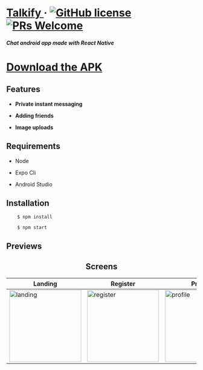 # [Talkify ](https://drive.google.com/open?id=1b06TA3SMqdl7jnMtuIgoMEgGtfuyBoab) &middot; [![GitHub license](https://img.shields.io/badge/license-MIT-blue.svg)](https://opensource.org/licenses/MIT) [![PRs Welcome](https://img.shields.io/badge/PRs-welcome-brightgreen.svg)](https://github.com/dejvid98/Dev-Gram/pulls)

##### _Chat android app made with React Native_


# [Download the APK ](https://drive.google.com/open?id=1b06TA3SMqdl7jnMtuIgoMEgGtfuyBoab)

## Features

- **Private instant messaging**

- **Adding friends**

- **Image uploads**

## Requirements

- Node

- Expo Cli

- Android Studio

## Installation

```
    $ npm install

    $ npm start
```

## Previews


<center> <h2>Screens</h2> </center>

| Landing                                                                | Register                                                                | Profile                                                                | Messages                                                                | Chat                                                                |
| ---------------------------------------------------------------------- | ----------------------------------------------------------------------- | ---------------------------------------------------------------------- | ----------------------------------------------------------------------- | ------------------------------------------------------------------- |
| <img src="https://i.imgur.com/BwrocBu.jpg" alt="landing" width="190"/> | <img src="https://i.imgur.com/9x3OJdK.jpg" alt="register" width="190"/> | <img src="https://i.imgur.com/zFjdS4W.jpg" alt="profile" width="190"/> | <img src="https://i.imgur.com/3J0V2is.jpg" alt="messages" width="190"/> | <img src="https://i.imgur.com/NCOBmSt.jpg" alt="chat" width="190"/> |
